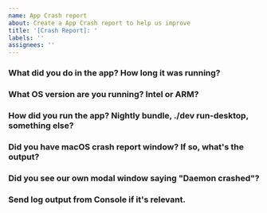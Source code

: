 ```yaml
---
name: App Crash report
about: Create a App Crash report to help us improve
title: '[Crash Report]: '
labels: ''
assignees: ''
---
```


### What did you do in the app? How long it was running?

### What OS version are you running? Intel or ARM?

### How did you run the app? Nightly bundle, ./dev run-desktop, something else?

### Did you have macOS crash report window? If so, what's the output?

### Did you see our own modal window saying "Daemon crashed"?

### Send log output from Console if it's relevant.
